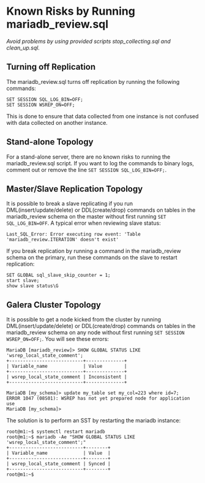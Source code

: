 # Known Risks by Running mariadb_review.sql

*Avoid problems by using provided scripts stop_collecting.sql and clean_up.sql.*

## Turning off Replication
The mariadb_review.sql turns off replication by running the following commands:
```
SET SESSION SQL_LOG_BIN=OFF;
SET SESSION WSREP_ON=OFF;
```
This is done to ensure that data collected from one instance is not confused with data collected on another instance.

## Stand-alone Topology
For a stand-alone server, there are no known risks to running the mariadb_review.sql script. If you want to log the commands to binary logs, comment out or remove the line `SET SESSION SQL_LOG_BIN=OFF;`.


## Master/Slave Replication Topology
It is possible to break a slave replicating if you run DML(insert/update/delete) or DDL(create/drop) commands on tables in the mariadb_review schema on the master without first running `SET SQL_LOG_BIN=OFF`. A typical error when reviewing slave status:
```
Last_SQL_Error: Error executing row event: 'Table 'mariadb_review.ITERATION' doesn't exist'
```
If you break replication by running a command in the mariadb_review schema on the primary, run these commands on the slave to restart replication:
```
SET GLOBAL sql_slave_skip_counter = 1;
start slave;
show slave status\G
```

## Galera Cluster Topology
It is possible to get a node kicked from the cluster by running DML(insert/update/delete) or DDL(create/drop) commands on tables in the mariadb_review schema on any node without first running `SET SESSION WSREP_ON=OFF;`. You will see these errors:
```
MariaDB [mariadb_review]> SHOW GLOBAL STATUS LIKE 'wsrep_local_state_comment';
+---------------------------+--------------+
| Variable_name             | Value        |
+---------------------------+--------------+
| wsrep_local_state_comment | Inconsistent |
+---------------------------+--------------+

MariaDB [my_schema]> update my_table set my_col=223 where id=7;
ERROR 1047 (08S01): WSREP has not yet prepared node for application use
MariaDB [my_schema]>
```
The solution is to perform an SST by restarting the mariadb instance:
```
root@m1:~$ systemctl restart mariadb
root@m1:~$ mariadb -Ae "SHOW GLOBAL STATUS LIKE 'wsrep_local_state_comment';"
+---------------------------+--------+
| Variable_name             | Value  |
+---------------------------+--------+
| wsrep_local_state_comment | Synced |
+---------------------------+--------+
root@m1:~$
```

